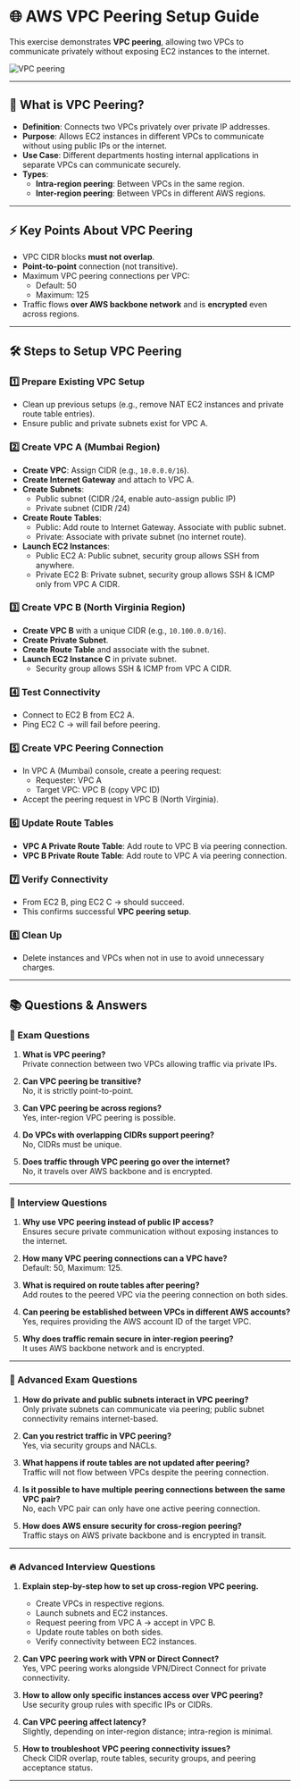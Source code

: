 # 🌐 AWS VPC Peering Setup Guide

This exercise demonstrates **VPC peering**, allowing two VPCs to communicate privately without exposing EC2 instances to the internet.

![VPC peering](?raw=true)

---

## 📖 What is VPC Peering?
- **Definition**: Connects two VPCs privately over private IP addresses.  
- **Purpose**: Allows EC2 instances in different VPCs to communicate without using public IPs or the internet.  
- **Use Case**: Different departments hosting internal applications in separate VPCs can communicate securely.  
- **Types**:
  - **Intra-region peering**: Between VPCs in the same region.  
  - **Inter-region peering**: Between VPCs in different AWS regions.  

---

## ⚡ Key Points About VPC Peering
- VPC CIDR blocks **must not overlap**.  
- **Point-to-point** connection (not transitive).  
- Maximum VPC peering connections per VPC:
  - Default: 50  
  - Maximum: 125  
- Traffic flows **over AWS backbone network** and is **encrypted** even across regions.  

---

## 🛠️ Steps to Setup VPC Peering

### 1️⃣ Prepare Existing VPC Setup
- Clean up previous setups (e.g., remove NAT EC2 instances and private route table entries).  
- Ensure public and private subnets exist for VPC A.  

### 2️⃣ Create VPC A (Mumbai Region)
- **Create VPC**: Assign CIDR (e.g., `10.0.0.0/16`).  
- **Create Internet Gateway** and attach to VPC A.  
- **Create Subnets**:
  - Public subnet (CIDR /24, enable auto-assign public IP)  
  - Private subnet (CIDR /24)  
- **Create Route Tables**:
  - Public: Add route to Internet Gateway. Associate with public subnet.  
  - Private: Associate with private subnet (no internet route).  
- **Launch EC2 Instances**:
  - Public EC2 A: Public subnet, security group allows SSH from anywhere.  
  - Private EC2 B: Private subnet, security group allows SSH & ICMP only from VPC A CIDR.  

### 3️⃣ Create VPC B (North Virginia Region)
- **Create VPC B** with a unique CIDR (e.g., `10.100.0.0/16`).  
- **Create Private Subnet**.  
- **Create Route Table** and associate with the subnet.  
- **Launch EC2 Instance C** in private subnet.  
  - Security group allows SSH & ICMP from VPC A CIDR.  

### 4️⃣ Test Connectivity
- Connect to EC2 B from EC2 A.  
- Ping EC2 C → will fail before peering.  

### 5️⃣ Create VPC Peering Connection
- In VPC A (Mumbai) console, create a peering request:
  - Requester: VPC A  
  - Target VPC: VPC B (copy VPC ID)  
- Accept the peering request in VPC B (North Virginia).  

### 6️⃣ Update Route Tables
- **VPC A Private Route Table**: Add route to VPC B via peering connection.  
- **VPC B Private Route Table**: Add route to VPC A via peering connection.  

### 7️⃣ Verify Connectivity
- From EC2 B, ping EC2 C → should succeed.  
- This confirms successful **VPC peering setup**.  

### 8️⃣ Clean Up
- Delete instances and VPCs when not in use to avoid unnecessary charges.  

---

## 📚 Questions & Answers

### 📝 Exam Questions
1. **What is VPC peering?**  
   Private connection between two VPCs allowing traffic via private IPs.

2. **Can VPC peering be transitive?**  
   No, it is strictly point-to-point.

3. **Can VPC peering be across regions?**  
   Yes, inter-region VPC peering is possible.

4. **Do VPCs with overlapping CIDRs support peering?**  
   No, CIDRs must be unique.

5. **Does traffic through VPC peering go over the internet?**  
   No, it travels over AWS backbone and is encrypted.  

---

### 💼 Interview Questions
1. **Why use VPC peering instead of public IP access?**  
   Ensures secure private communication without exposing instances to the internet.

2. **How many VPC peering connections can a VPC have?**  
   Default: 50, Maximum: 125.

3. **What is required on route tables after peering?**  
   Add routes to the peered VPC via the peering connection on both sides.

4. **Can peering be established between VPCs in different AWS accounts?**  
   Yes, requires providing the AWS account ID of the target VPC.

5. **Why does traffic remain secure in inter-region peering?**  
   It uses AWS backbone network and is encrypted.  

---

### 🧠 Advanced Exam Questions
1. **How do private and public subnets interact in VPC peering?**  
   Only private subnets can communicate via peering; public subnet connectivity remains internet-based.

2. **Can you restrict traffic in VPC peering?**  
   Yes, via security groups and NACLs.

3. **What happens if route tables are not updated after peering?**  
   Traffic will not flow between VPCs despite the peering connection.

4. **Is it possible to have multiple peering connections between the same VPC pair?**  
   No, each VPC pair can only have one active peering connection.

5. **How does AWS ensure security for cross-region peering?**  
   Traffic stays on AWS private backbone and is encrypted in transit.  

---

### 🔥 Advanced Interview Questions
1. **Explain step-by-step how to set up cross-region VPC peering.**  
   - Create VPCs in respective regions.  
   - Launch subnets and EC2 instances.  
   - Request peering from VPC A → accept in VPC B.  
   - Update route tables on both sides.  
   - Verify connectivity between EC2 instances.  

2. **Can VPC peering work with VPN or Direct Connect?**  
   Yes, VPC peering works alongside VPN/Direct Connect for private connectivity.

3. **How to allow only specific instances access over VPC peering?**  
   Use security group rules with specific IPs or CIDRs.

4. **Can VPC peering affect latency?**  
   Slightly, depending on inter-region distance; intra-region is minimal.

5. **How to troubleshoot VPC peering connectivity issues?**  
   Check CIDR overlap, route tables, security groups, and peering acceptance status.  

---


